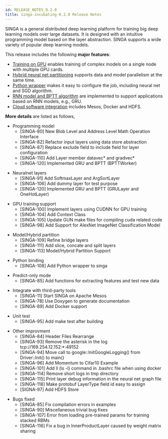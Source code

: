 ```yaml
---
id: RELEASE_NOTES_0.2.0
title: singa-incubating-0.2.0 Release Notes
---
```


<!--- Licensed to the Apache Software Foundation (ASF) under one or more contributor license agreements.  See the NOTICE file distributed with this work for additional information regarding copyright ownership.  The ASF licenses this file to you under the Apache License, Version 2.0 (the "License"); you may not use this file except in compliance with the License.  You may obtain a copy of the License at http://www.apache.org/licenses/LICENSE-2.0 Unless required by applicable law or agreed to in writing, software distributed under the License is distributed on an "AS IS" BASIS, WITHOUT WARRANTIES OR CONDITIONS OF ANY KIND, either express or implied.  See the License for the specific language governing permissions and limitations under the License.  -->

SINGA is a general distributed deep learning platform for training big deep learning models over large datasets. It is designed with an intuitive programming model based on the layer abstraction. SINGA supports a wide variety of popular deep learning models.

This release includes the following **major features**:

- [Training on GPU](../docs/gpu.html) enables training of complex models on a single node with multiple GPU cards.
- [Hybrid neural net partitioning](../docs/hybrid.html) supports data and model parallelism at the same time.
- [Python wrapper](../docs/python.html) makes it easy to configure the job, including neural net and SGD algorithm.
- [RNN model and BPTT algorithm](../docs/general-rnn.html) are implemented to support applications based on RNN models, e.g., GRU.
- [Cloud software integration](../docs/distributed-training.md) includes Mesos, Docker and HDFS.

**More details** are listed as follows,

- Programming model
  - [SINGA-80] New Blob Level and Address Level Math Operation Interface
  - [SINGA-82] Refactor input layers using data store abstraction
  - [SINGA-87] Replace exclude field to include field for layer configuration
  - [SINGA-110] Add Layer member datavec* and gradvec*
  - [SINGA-120] Implemented GRU and BPTT (BPTTWorker)

* Neuralnet layers
  - [SINGA-91] Add SoftmaxLayer and ArgSortLayer
  - [SINGA-106] Add dummy layer for test purpose
  - [SINGA-120] Implemented GRU and BPTT (GRULayer and OneHotLayer)

- GPU training support
  - [SINGA-100] Implement layers using CUDNN for GPU training
  - [SINGA-104] Add Context Class
  - [SINGA-105] Update GUN make files for compiling cuda related code
  - [SINGA-98] Add Support for AlexNet ImageNet Classification Model

* Model/Hybrid partition
  - [SINGA-109] Refine bridge layers
  - [SINGA-111] Add slice, concate and split layers
  - [SINGA-113] Model/Hybrid Partition Support

- Python binding
  - [SINGA-108] Add Python wrapper to singa

* Predict-only mode
  - [SINGA-85] Add functions for extracting features and test new data

- Integrate with third-party tools
  - [SINGA-11] Start SINGA on Apache Mesos
  - [SINGA-78] Use Doxygen to generate documentation
  - [SINGA-89] Add Docker support

* Unit test
  - [SINGA-95] Add make test after building

- Other improvment
  - [SINGA-84] Header Files Rearrange
  - [SINGA-93] Remove the asterisk in the log tcp://169.254.12.152:\*:49152
  - [SINGA-94] Move call to google::InitGoogleLogging() from Driver::Init() to main()
  - [SINGA-96] Add Momentum to Cifar10 Example
  - [SINGA-101] Add ll (ls -l) command in .bashrc file when using docker
  - [SINGA-114] Remove short logs in tmp directory
  - [SINGA-115] Print layer debug information in the neural net graph file
  - [SINGA-118] Make protobuf LayerType field id easy to assign
  - [SIGNA-97] Add HDFS Store

* Bugs fixed
  - [SINGA-85] Fix compilation errors in examples
  - [SINGA-90] Miscellaneous trivial bug fixes
  - [SINGA-107] Error from loading pre-trained params for training stacked RBMs
  - [SINGA-116] Fix a bug in InnerProductLayer caused by weight matrix sharing
